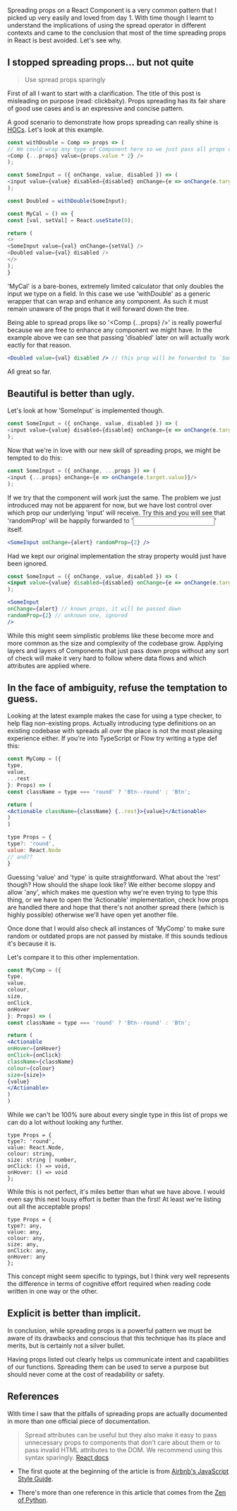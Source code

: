 Spreading props on a React Component is a very common pattern that I picked up very easily and loved from day 1.
With time though I learnt to understand the implications of using the spread operator in different contexts and came to the conclusion that most of the time spreading props in React is best avoided. Let's see why.

## I stopped spreading props... but not quite

> Use spread props sparingly

First of all I want to start with a clarification. The title of this post is misleading on purpose (read: clickbaity). Props spreading has its fair share of good use cases and is an expressive and concise pattern.

A good scenario to demonstrate how props spreading can really shine is [HOCs](https://reactjs.org/docs/higher-order-components.html). Let's look at this example.

```js
const withDouble = Comp => props => (
// We could wrap any type of Component here so we just pass all props down as they are
<Comp {...props} value={props.value * 2} />
);

const SomeInput = ({ onChange, value, disabled }) => (
<input value={value} disabled={disabled} onChange={e => onChange(e.target.value)}/>
);

const Doubled = withDouble(SomeInput);

const MyCal = () => {
const [val, setVal] = React.useState(0);

return (
<>
<SomeInput value={val} onChange={setVal} />
<Doubled value={val} disabled />
</>
);
}
```

'MyCal' is a bare-bones, extremely limited calculator that only doubles the input we type on a field.
In this case we use 'withDouble' as a generic wrapper that can wrap and enhance any component.
As such it must remain unaware of the props that it will forward down the tree.

Being able to spread props like so '<Comp {...props} />' is really powerful because we are free to enhance any component we might have. In the example above we can see that passing 'disabled' later on will actually work eactly for that reason.

```jsx
<Doubled value={val} disabled /> // this prop will be forwarded to `SomeInput` that will render a read only field
```

All great so far.

## Beautiful is better than ugly.
Let's look at how 'SomeInput' is implemented though.

```js
const SomeInput = ({ onChange, value, disabled }) => (
<input value={value} disabled={disabled} onChange={e => onChange(e.target.value)}/>
);
```

Now that we're in love with our new skill of spreading props, we might be tempted to do this:

```js
const SomeInput = ({ onChange, ...props }) => (
<input {...props} onChange={e => onChange(e.target.value)}/>
);
```

If we try that the component will work just the same. The problem we just introduced may not be apparent for now, but we have lost control over which prop our underlying 'input' will receive. Try this and you will see that 'randomProp' will be happily forwarded to '<input />' itself.

```jsx
<SomeInput onChange={alert} randomProp={2} />
```

Had we kept our original implementation the stray property would just have been ignored.

```jsx
const SomeInput = ({ onChange, value, disabled }) => (
<input value={value} disabled={disabled} onChange={e => onChange(e.target.value)}/>
);

<SomeInput
onChange={alert} // known props, it will be passed down
randomProp={2} // unknown one, ignored
/>
```

While this might seem simplistic problems like these become more and more common as the size and complexity of the codebase grow. Applying layers and layers of Components that just pass down props without any sort of check will make it very hard to follow where data flows and which attributes are applied where.

## In the face of ambiguity, refuse the temptation to guess.
Looking at the latest example makes the case for using a type checker, to help flag non-existing props.
Actually introducing type definitions on an existing codebase with spreads all over the place is not the most pleasing experience either.
If you're into TypeScript or Flow try writing a type def this:

```jsx
const MyComp = ({
type,
value,
...rest
}: Props) => (
const className = type === 'round' ? 'Btn--round' : 'Btn';

return (
<Actionable className={className} {..rest}>{value}</Actionable>
)
)

type Props = {
type?: 'round',
value: React.Node
// and??
}
```

Guessing 'value' and 'type' is quite straightforward. What about the 'rest' though? How should the shape look like?
We either become sloppy and allow 'any', which makes me question why we're even trying to type this thing, or we have to open the 'Actionable' implementation, check how props are handled there and hope that there's not another spread there (which is highly possible) otherwise we'll have open yet another file.

Once done that I would also check all instances of 'MyComp' to make sure random or outdated props are not passed by mistake. If this sounds tedious it's because it is.

Let's compare it to this other implementation.

```jsx
const MyComp = ({
type,
value,
colour,
size,
onClick,
onHover
}: Props) => (
const className = type === 'round' ? 'Btn--round' : 'Btn';

return (
<Actionable
onHover={onHover}
onClick={onClick}
className={className}
colour={colour}
size={size}>
{value}
</Actionable>
)
)
```

While we can't be 100% sure about every single type in this list of props we can do a lot without looking any further.

```tsx
type Props = {
type?: 'round',
value: React.Node,
colour: string,
size: string | number,
onClick: () => void,
onHover: () => void
};
```

While this is not perfect, it's miles better than what we have above. I would even say this next lousy effort is better than the first! At least we're listing out all the acceptable props!

```tsx
type Props = {
type?: any,
value: any,
colour: any,
size: any,
onClick: any,
onHover: any
};
```

This concept might seem specific to typings, but I think very well represents the difference in terms of cognitive effort required when reading code written in one way or the other.

## Explicit is better than implicit.
In conclusion, while spreading props is a powerful pattern we must be aware of its drawbacks and conscious that this technique has its place and merits, but is certainly not a silver bullet.

Having props listed out clearly helps us communicate intent and capabilities of our functions. Spreading them can be used to serve a purpose but should never come at the cost of readability or safety.

## References
With time I saw that the pitfalls of spreading props are actually documented in more than one official piece of documentation.

> Spread attributes can be useful but they also make it easy to pass unnecessary props to components that don’t care about them or to pass invalid HTML attributes to the DOM. We recommend using this syntax sparingly.
[React docs](https://reactjs.org/docs/jsx-in-depth.html#spread-attributes)

- The first quote at the beginning of the article is from [Airbnb's JavaScript Style Guide](http://airbnb.io/javascript/react/).

- There's more than one reference in this article that comes from the [Zen of Python](https://www.python.org/dev/peps/pep-0020/).

